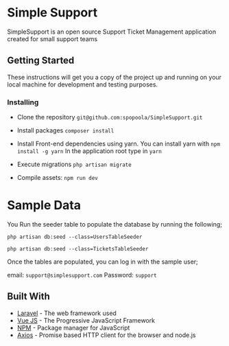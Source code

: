 # Simple Support

SimpleSupport is an open source Support Ticket Management application created for small support teams

## Getting Started

These instructions will get you a copy of the project up and running on your local machine for development and testing purposes.


### Installing

* Clone the repository 
  `git@github.com:spopoola/SimpleSupport.git`
  
* Install packages 
  `composer install`
  
* Install Front-end dependencies using yarn. You can install yarn with `npm install -g yarn`
   In the application root type in `yarn`
   
* Execute migrations
`php artisan migrate`

  
* Compile assets: `npm run dev`

# Sample Data
You Run the seeder table to populate the database by running the following;

  `php artisan db:seed --class=UsersTableSeeder`
  
  `php artisan db:seed --class=TicketsTableSeeder`

Once the tables are populated, you can log in with the sample user;

email: `support@simplesupport.com`
Password: `support`


## Built With

* [Laravel](https://laravel.com/) - The web framework used
* [Vue JS](https://vuejs.org/) - The Progressive JavaScript Framework
* [NPM](https://www.npmjs.com/) - Package manager for JavaScript
* [Axios](https://github.com/mzabriskie/axios) - Promise based HTTP client for the browser and node.js
